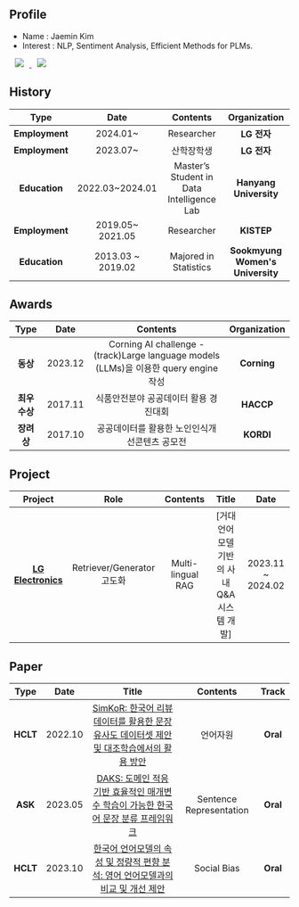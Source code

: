 ##  Profile 
   *  Name : Jaemin Kim
   *  Interest : NLP, Sentiment Analysis, Efficient Methods for PLMs.

<!-- [![Gmail Badge](https://img.shields.io/badge/Gmail-d14836?style=flat-square&logo=Gmail&logoColor=white&link=mailto:nayohan13@gmail.com)](mailto:jaemink@hanyang.ac.kr)
-->

<a href="https://buttery-step-b8f.notion.site/Jaemin-Kim-745836a194304684b55c1beae0688949">
    <img 
        src="http://img.shields.io/badge/-CV-black?style=flat&logo=Notion&link=https://nayohan.notion.site/f171ae04018c49d28a5d99298c0a5b28"
        style="height : auto; margin-left : 10px; margin-right : 10px;"/>
</a>
<a href="https://kimfunn.github.io/">
    <img 
        src="https://img.shields.io/badge/Github-181717?style=flat-square&logo=Github&logoColor=white"
        style="height : auto; margin-left : 10px; margin-right : 10px;"/>
</a>
<!--[![Hits](https://hits.seeyoufarm.com/api/count/incr/badge.svg?url=https%3A%2F%2Fgithub.com%2Fnayohan&count_bg=%2379C83D&title_bg=%23555555&icon=&icon_color=%23E7E7E7&title=hits&edge_flat=false)](https://hits.seeyoufarm.com)
![Hits](https://img.shields.io/github/followers/nayohan?label=Follow)
-->
<!-- [![Hits](https://hits.seeyoufarm.com/api/count/incr/badge.svg?url=https%3A%2F%2Fgithub.com%2Fnayohan&count_bg=%2379C83D&title_bg=%23555555&icon=&icon_color=%23E7E7E7&title=hits&edge_flat=false)](https://hits.seeyoufarm.com)
![Hits](https://img.shields.io/github/followers/nayohan?label=Follow)
 -->




## History

| **Type** | **Date** | **Contents** | **Organization** |
|:--------:|:--------:|:--------:|:--------:|
| **Employment** | 2024.01~  | Researcher |	**LG 전자** |
| **Employment** | 2023.07~  | 산학장학생 |	**LG 전자** |
| **Education** | 2022.03~2024.01 | Master’s Student in Data Intelligence Lab |	**Hanyang University** |
| **Employment** | 2019.05~ 2021.05 | Researcher |	**KISTEP** |
| **Education** |	2013.03 ~ 2019.02 |	Majored in Statistics |	**Sookmyung Women's University** |

## Awards
| **Type** | **Date** | **Contents** | **Organization** |
|:--------:|:--------:|:--------:|:--------:|
| **동상** | 2023.12  | Corning AI challenge - (track)Large language models (LLMs)을 이용한 query engine 작성 |	**Corning** |
| **최우수상** | 2017.11  | 식품안전분야 공공데이터 활용 경진대회 |	**HACCP** |
| **장려상** | 2017.10  | 공공데이터를 활용한 노인인식개선콘텐츠 공모전 |	**KORDI** |

##  Project

| **Project** | **Role** | **Contents** | **Title** |**Date** |
|:--------:|:--------:|:--------:|:--------:|:--------:|
| **[LG Electronics](https://www.lge.co.kr/company/info/introduce)** | Retriever/Generator 고도화 | Multi-lingual RAG | [거대 언어모델 기반의 사내 Q&A 시스템 개발] | 2023.11 ~ 2024.02 |

##  Paper

| **Type** | **Date** | **Title** |**Contents** | **Track** |
|:--------:|:--------:|:--------:|:--------:|:--------:|
| **HCLT** | 2022.10 | [SimKoR: 한국어 리뷰 데이터를 활용한 문장 유사도 데이터셋 제안 및 대조학습에서의 활용 방안](http://www.hclt.kr/dwn/?v=bG5iOmNvbmZlcmVuY2U7aWR4OjM0) | 언어자원 | **Oral** |
| **ASK** | 2023.05 | [DAKS: 도메인 적응 기반 효율적인 매개변수 학습이 가능한 한국어 문장 분류 프레임워크]() | Sentence Representation | **Oral** |
| **HCLT** | 2023.10 | [한국어 언어모델의 속성 및 정량적 편향 분석: 영어 언어모델과의 비교 및 개선 제안]() | Social Bias | **Oral** |






